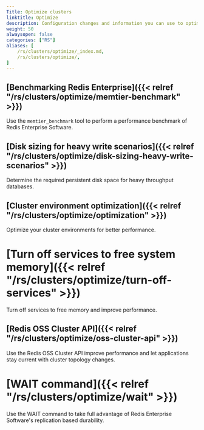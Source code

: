 ```yaml
---
Title: Optimize clusters
linktitle: Optimize
description: Configuration changes and information you can use to optimize your performance and memory usage.  
weight: 50
alwaysopen: false
categories: ["RS"]
aliases: [
    /rs/clusters/optimize/_index.md,
    /rs/clusters/optimize/,
]
---
```

## [Benchmarking Redis Enterprise]({{< relref "/rs/clusters/optimize/memtier-benchmark" >}}) 
Use the `memtier_benchmark` tool to perform a performance benchmark of Redis Enterprise Software.

## [Disk sizing for heavy write scenarios]({{< relref "/rs/clusters/optimize/disk-sizing-heavy-write-scenarios" >}}) 
Determine the required persistent disk space for heavy throughput databases.

## [Cluster environment optimization]({{< relref "/rs/clusters/optimize/optimization" >}}) 
Optimize your cluster environments for better performance.

# [Turn off services to free system memory]({{< relref "/rs/clusters/optimize/turn-off-services" >}}) 
Turn off services to free memory and improve performance.

## [Redis OSS Cluster API]({{< relref "/rs/clusters/optimize/oss-cluster-api" >}}) 
Use the Redis OSS Cluster API improve performance and let applications stay current with cluster topology changes.

# [WAIT command]({{< relref "/rs/clusters/optimize/wait" >}})
Use the WAIT command to take full advantage of Redis Enterprise Software's replication based durability.
